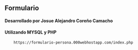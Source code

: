 ## Formulario 

#### Desarrollado por Josue Alejandro Coreño Camacho

#### Utilizando MYSQL y PHP

```
    https://formulario-persona.000webhostapp.com/index.php
```